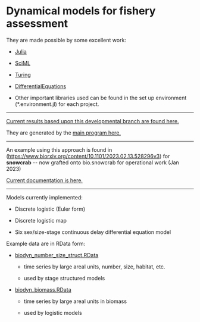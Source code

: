# Dynamical models for fishery assessment

They are made possible by some excellent work:

- [Julia](https://julialang.org/)
- [SciML](https://sciml.ai/) 
- [Turing](https://turing.ml/) 
- [DifferentialEquations](https://github.com/SciML/DifferentialEquations.jl)
  
- Other important libraries used can be found in the set up environment (*.environment.jl) for each project.


---

[Current results based upon this developmental branch are found here.](snowcrab/snowcrab_results_current.md)


They are generated by the [main program here.](snowcrab/04.snowcrab_fishery_model.md) 

---

An example using this approach is found in (https://www.biorxiv.org/content/10.1101/2023.02.13.528296v3) for **snowcrab** -- now grafted onto bio.snowcrab for operational work (Jan 2023) 

[Current documentation is here.](snowcrab/ms_choi_v3.pdf)  


---

Models currently implemented:

- Discrete logistic (Euler form) 

- Discrete logistic map 

- Six sex/size-stage continuous delay differential equation model  




Example data are in RData form: 

- [biodyn_number_size_struct.RData](snowcrab/data/biodyn_number_size_struct.RData) 
        
    - time series by large areal units, number, size, habitat, etc.

    - used by stage structured models

- [biodyn_biomass.RData](snowcrab/data/biodyn_biomass.RData) 
        
    - time series by large areal units in biomass 

    - used by logistic models 


 